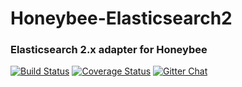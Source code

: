 # Honeybee-Elasticsearch2
### Elasticsearch 2.x adapter for Honeybee

[![Build Status](https://travis-ci.org/honeybee/elasticsearch2-adapter.svg?branch=master)](https://travis-ci.org/honeybee/elasticsearch2-adapter)
[![Coverage Status](https://coveralls.io/repos/github/honeybee/elasticsearch2-adapter/badge.svg?branch=master)](https://coveralls.io/github/honeybee/elasticsearch2-adapter?branch=master)
[![Gitter Chat](https://badges.gitter.im/Join%20Chat.svg)](https://gitter.im/honeybee/Lobby)
